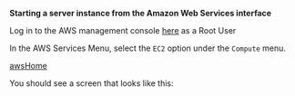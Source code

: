 **Starting a server instance from the Amazon Web Services interface**

Log in to the AWS management console [here](https://signin.aws.amazon.com/signin?redirect_uri=https%3A%2F%2Fconsole.aws.amazon.com%2Fconsole%2Fhome%3Fstate%3DhashArgs%2523%26isauthcode%3Dtrue&client_id=arn%3Aaws%3Aiam%3A%3A015428540659%3Auser%2Fhomepage&forceMobileApp=0&code_challenge=FNa1T3ITRM-VTvm65DULwDUGSELwxaby21N2QnI7yMs&code_challenge_method=SHA-256) as a Root User

In the AWS Services Menu, select the `EC2` option under the `Compute` menu. 

[awsHome](/Screenshots/aws1.PNG)

You should see a screen that looks like this:

